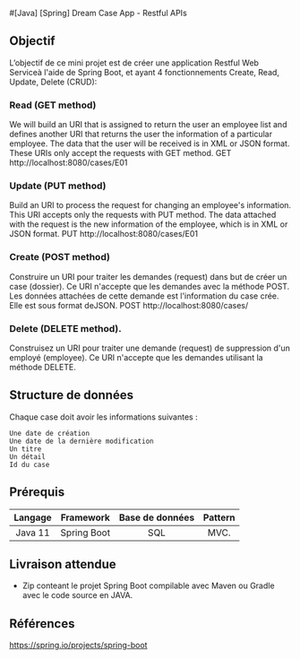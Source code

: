 #[Java] [Spring] Dream Case App - Restful APIs


## Objectif

L’objectif de ce mini projet est de créer une application Restful Web Serviceà l'aide de Spring Boot, et ayant 4 fonctionnements Create, Read, Update, Delete (CRUD): 

### Read (GET method)
We will build an URI that is assigned to return the user an employee list and defines another URI that returns the user the information of a particular employee. The data that the user will be received is in XML or JSON format. These URIs only accept the requests with GET method.
GET http://localhost:8080/cases/E01

### Update (PUT method)
Build an URI to process the request for changing an employee's information. This URI accepts only the requests with PUT method. The data attached with the request is the new information of the employee, which is in XML or JSON format.
PUT http://localhost:8080/cases/E01

### Create (POST method)
Construire un URI pour traiter les demandes (request) dans but de créer un case (dossier). Ce URI n'accepte que les demandes avec la méthode POST. Les données attachées de cette demande est l'information du case crée. Elle est sous format deJSON.
POST http://localhost:8080/cases/

### Delete (DELETE method).
Construisez un URI pour traiter une demande (request) de suppression d'un employé (employee). Ce URI n'accepte que les demandes utilisant la méthode DELETE.
 

## Structure de données  

Chaque case doit avoir les informations suivantes : 

    Une date de création
    Une date de la dernière modification
    Un titre
    Un détail 
    Id du case

## Prérequis

|Langage   |Framework    | Base de données| Pattern|                     
|:--------:|:-----------:|:--------------:|:------:|
| Java 11  | Spring Boot |  SQL           | MVC.   | 


## Livraison attendue 

- Zip conteant le projet Spring Boot  compilable avec Maven ou Gradle avec le code source en JAVA.

## Références

https://spring.io/projects/spring-boot
